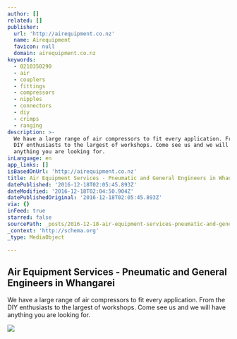 ```yaml
---
author: []
related: []
publisher:
  url: 'http://airequipment.co.nz'
  name: Airequipment
  favicon: null
  domain: airequipment.co.nz
keywords:
  - 0210350290
  - air
  - couplers
  - fittings
  - compressors
  - nipples
  - connectors
  - diy
  - crimps
  - ranging
description: >-
  We have a large range of air compressors to fit every application. From the
  DIY enthusiasts to the largest of workshops. Come see us and we will have
  anything you are looking for.
inLanguage: en
app_links: []
isBasedOnUrl: 'http://airequipment.co.nz'
title: Air Equipment Services - Pneumatic and General Engineers in Whangarei
datePublished: '2016-12-18T02:05:45.893Z'
dateModified: '2016-12-18T02:04:50.904Z'
datePublishedOriginal: '2016-12-18T02:05:45.893Z'
via: {}
inFeed: true
starred: false
sourcePath: _posts/2016-12-18-air-equipment-services-pneumatic-and-general-engineers-in.md
_context: 'http://schema.org'
_type: MediaObject

---
```

<article style=""><h1>Air Equipment Services - Pneumatic and General Engineers in Whangarei</h1><p>We have a large range of air compressors to fit every application. From the DIY enthusiasts to the largest of workshops. Come see us and we will have anything you are looking for.</p><img src="http://airequipment.co.nz/wp-content/uploads/2015/02/Blueline_Pro_as0000080_456-1-300x292.png" /></article>